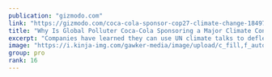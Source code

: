 ```yaml
---
publication: "gizmodo.com"
link: "https://gizmodo.com/coca-cola-sponsor-cop27-climate-change-1849716645"
title: "Why Is Global Polluter Coca-Cola Sponsoring a Major Climate Conference?"
excerpt: "Companies have learned they can use UN climate talks to deflect from their contributions to the global crisis."
image: "https://i.kinja-img.com/gawker-media/image/upload/c_fill,f_auto,fl_progressive,g_center,h_675,pg_1,q_80,w_1200/cb7998eda34aa2d0c8ea5e21b9372934.jpg"
group: pro
rank: 16
---
```

